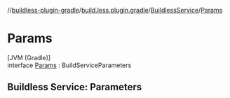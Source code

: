 //[buildless-plugin-gradle](../../../../index.md)/[build.less.plugin.gradle](../../index.md)/[BuildlessService](../index.md)/[Params](index.md)

# Params

[JVM (Gradle)]\
interface [Params](index.md) : BuildServiceParameters

##  Buildless Service: Parameters
